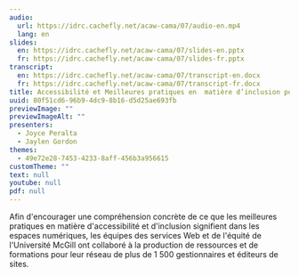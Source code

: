```yaml
---
audio:
  url: https://idrc.cachefly.net/acaw-cama/07/audio-en.mp4
  lang: en
slides:
  en: https://idrc.cachefly.net/acaw-cama/07/slides-en.pptx
  fr: https://idrc.cachefly.net/acaw-cama/07/slides-fr.pptx
transcript:
  en: https://idrc.cachefly.net/acaw-cama/07/transcript-en.docx
  fr: https://idrc.cachefly.net/acaw-cama/07/transcript-fr.docx
title: Accessibilité et Meilleures pratiques en  matière d’inclusion pour les sites Web
uuid: 80f51cd6-96b9-4dc9-8b16-d5d25ae693fb
previewImage: ""
previewImageAlt: ""
presenters:
  - Joyce Peralta
  - Jaylen Gordon
themes:
  - 49e72e28-7453-4233-8aff-456b3a956615
customTheme: ""
text: null
youtube: null
pdf: null
---
```

Afin d'encourager une compréhension concrète de ce que les meilleures pratiques en matière d'accessibilité et d'inclusion signifient dans les espaces numériques, les équipes des services Web et de l'équité de l'Université McGill ont collaboré à la production de ressources et de formations pour leur réseau de plus de 1 500 gestionnaires et éditeurs de sites.
